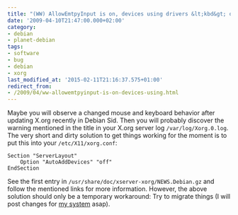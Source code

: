```yaml
---
title: "(WW) AllowEmtpyInput is on, devices using drivers &lt;kbd&gt; or &lt;mouse&gt; will be disabled"
date: '2009-04-10T21:47:00.000+02:00'
category:
- debian
- planet-debian
tags:
- software
- bug
- debian
- xorg
last_modified_at: '2015-02-11T21:16:37.575+01:00'
redirect_from:
- /2009/04/ww-allowemtpyinput-is-on-devices-using.html
---
```


Maybe you will observe a changed mouse and keyboard behavior after updating
X.org recently in Debian Sid. Then you will probably discover the warning
mentioned in the title in your X.org server log `/var/log/Xorg.0.log`. The very
short and dirty solution to get things working for the moment is to put this
into your `/etc/X11/xorg.conf`:

```
Section "ServerLayout"
    Option "AutoAddDevices" "off"
EndSection
```

See the first entry in `/usr/share/doc/xserver-xorg/NEWS.Debian.gz` and follow
the mentioned links for more information. However, the above solution should
only be a temporary workaround: Try to migrate things (I will post changes for
[my system] asap).

[my system]: http://debian.wgdd.de/system/

<!-- vim: set tw=79 ts=2 sw=2 ai si et: -->
